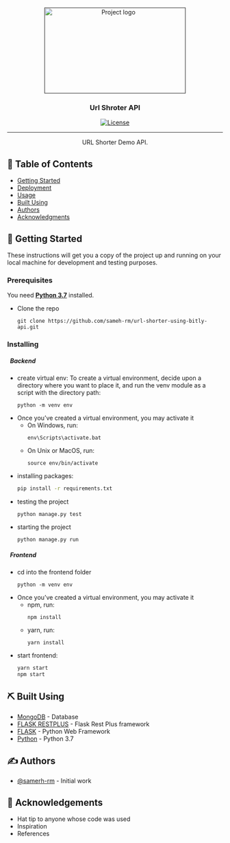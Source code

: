 <p align="center">
  <a href="" rel="noopener">
 <img width=330px height=200px src="https://pointblancmedia.com/wp-content/uploads/2020/04/url-shortener-theplungedaily.jpg" alt="Project logo"></a>
</p>

<h3 align="center">Url Shroter API</h3>

<div align="center">

[![License](https://img.shields.io/badge/license-MIT-blue.svg)](/LICENSE)

</div>

---

<p align="center"> URL Shorter Demo API.
    <br> 
</p>

## 📝 Table of Contents

- [Getting Started](#getting_started)
- [Deployment](#deployment)
- [Usage](/backend)
- [Built Using](#built_using)
- [Authors](#authors)
- [Acknowledgments](#acknowledgement)

## 🏁 Getting Started <a name = "getting_started"></a>

These instructions will get you a copy of the project up and running on your local machine for development and testing purposes.

### Prerequisites

You need **[Python 3.7](https://www.python.org/downloads/release/python-377/)** installed.

- Clone the repo

  ```
  git clone https://github.com/sameh-rm/url-shorter-using-bitly-api.git
  ```

### Installing

##### &nbsp;&nbsp;Backend

- create virtual env:
  To create a virtual environment, decide upon a directory where you want to place it, and run the venv module as a script with the directory path:

  ```
  python -m venv env
  ```

* Once you’ve created a virtual environment, you may activate it
  - On Windows, run:
    ```
    env\Scripts\activate.bat
    ```
  - On Unix or MacOS, run:
    ```
    source env/bin/activate
    ```
* installing packages:
  ```bash
  pip install -r requirements.txt
  ```

- testing the project

  ```
  python manage.py test
  ```

- starting the project

  ```
  python manage.py run
  ```

##### &nbsp;&nbsp;Frontend

- cd into the frontend folder

  ```
  python -m venv env
  ```

* Once you’ve created a virtual environment, you may activate it
  - npm, run:
    ```
    npm install
    ```
  - yarn, run:
    ```
    yarn install
    ```
* start frontend:
  ```bash
  yarn start
  npm start
  ```

## ⛏️ Built Using <a name = "built_using"></a>

- [MongoDB](https://www.mongodb.com/) - Database
- [FLASK RESTPLUS](https://flask-restplus.readthedocs.io/en/stable/index.html) - Flask Rest Plus framework
- [FLASK](https://flask.palletsprojects.com/en/2.0.x/) - Python Web Framework
- [Python](https://www.python.org/) - Python 3.7

## ✍️ Authors <a name = "authors"></a>

- [@samerh-rm](https://github.com/sameh-rm) - Initial work

## 🎉 Acknowledgements <a name = "acknowledgement"></a>

- Hat tip to anyone whose code was used
- Inspiration
- References

```

```
